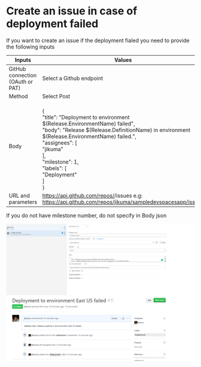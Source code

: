 # Create an issue in case of deployment failed

If you want to create an issue if the deployment fialed you need to provide the following inputs

|              Inputs              |      Values                  |
|----------------------------------|------------------------------|
| GitHub connection (OAuth or PAT) | Select a Github endpoint     |
| Method                           | Select Post                  |
| Body                             | <br>{<br>  "title": "Deployment to environment $(Release.EnvironmentName) failed",<br>  "body": "Release $(Release.DefinitionName) in environment  $(Release.EnvironmentName) failed.",<br>  "assignees": [<br>    "jikuma"<br>  ],<br>  "milestone": 1,<br>  "labels": [<br>    "Deployment"<br>  ]<br>}<br>|
|URL and parameters| https://api.github.com/repos/<Repo Name>/issues e.g: https://api.github.com/repos/jikuma/sampledevspacesapp/issues|

If you do not have milestone number, do not specify in Body json

![Release Definition](./screenshots/issue.PNG)
![GitHub](./screenshots/issuegithub.PNG)
